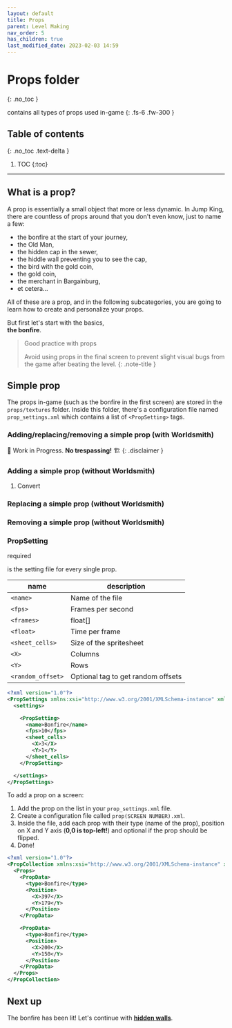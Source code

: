 ```yaml
---
layout: default
title: Props
parent: Level Making
nav_order: 5
has_children: true
last_modified_date: 2023-02-03 14:59
---
```


# Props folder
{: .no_toc }

contains all types of props used in-game<!-- more -->
{: .fs-6 .fw-300 }

## Table of contents
{: .no_toc .text-delta }

1. TOC
{:toc}

---

## What is a prop?

A prop is essentially a small object that more or less dynamic. In Jump King, there are countless of props around that you don't even know, just to name a few:

- the bonfire at the start of your journey,
- the Old Man,
- the hidden cap in the sewer,
- the hiddle wall preventing you to see the cap,
- the bird with the gold coin,
- the gold coin,
- the merchant in Bargainburg,
- et cetera...

All of these are a prop, and in the following subcategories, you are going to learn how to create and personalize your props.

But first let's start with the basics,<br>**the bonfire**.

> Good practice with props
> 
>Avoid using props in the final screen to prevent slight visual bugs from the game after beating the level.
{: .note-title }

## Simple prop

The props in-game (such as the bonfire in the first screen) are stored in the `props/textures` folder. Inside this folder, there's a configuration file named `prop_settings.xml` which contains a list of `<PropSetting>` tags.

### Adding/replacing/removing a simple prop (with Worldsmith)

🚧 Work in Progress. **No trespassing!** 🏗
{: .disclaimer }

### Adding a simple prop (without Worldsmith)

1. Convert

### Replacing a simple prop (without Worldsmith)

### Removing a simple prop (without Worldsmith)

### PropSetting
<p class="do-i-need-it">required</p>

is the setting file for every single prop.

|name|description|
|---|---|
|`<name>`|Name of the file|
|`<fps>`|Frames per second|
|`<frames>`|float[]|
|`<float>`|Time per frame|
|`<sheet_cells>`|Size of the spritesheet|
|`<X>`|Columns|
|`<Y>`|Rows|
|`<random_offset>`|Optional tag to get random offsets|

```xml
<?xml version="1.0"?>
<PropSettings xmlns:xsi="http://www.w3.org/2001/XMLSchema-instance" xmlns:xsd="http://www.w3.org/2001/XMLSchema">
  <settings>

    <PropSetting>
      <name>Bonfire</name>
      <fps>10</fps>
      <sheet_cells>
        <X>3</X>
        <Y>1</Y>
      </sheet_cells>
    </PropSetting>

  </settings>
</PropSettings>
```

To add a prop on a screen:
1. Add the prop on the list in your `prop_settings.xml` file.
2. Create a configuration file called `prop(SCREEN NUMBER).xml`.
3. Inside the file, add each prop with their type (name of the prop), position on X and Y axis (__0,0 is top-left!__) and optional if the prop should be flipped.
4. Done!

```xml
<?xml version="1.0"?>
<PropCollection xmlns:xsi="http://www.w3.org/2001/XMLSchema-instance" xmlns:xsd="http://www.w3.org/2001/XMLSchema">
  <Props>
    <PropData>
      <type>Bonfire</type>
      <Position>
        <X>397</X>
        <Y>179</Y>
      </Position>
    </PropData>

    <PropData>
      <type>Bonfire</type>
      <Position>
        <X>200</X>
        <Y>150</Y>
      </Position>
    </PropData>
  </Props>
</PropCollection>
```

## Next up

The bonfire has been lit! Let's continue with [**hidden walls**]({{site.baseurl}}/level-making/props/hidden-walls).